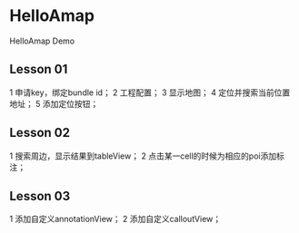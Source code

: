 HelloAmap
=========

HelloAmap Demo


Lesson 01
-------
1 申请key，绑定bundle id；
2 工程配置；
3 显示地图；
4 定位并搜索当前位置地址；
5 添加定位按钮；

Lesson 02
-------
1 搜索周边，显示结果到tableView；
2 点击某一cell的时候为相应的poi添加标注；

Lesson 03
-------
1 添加自定义annotationView；
2 添加自定义calloutView；
